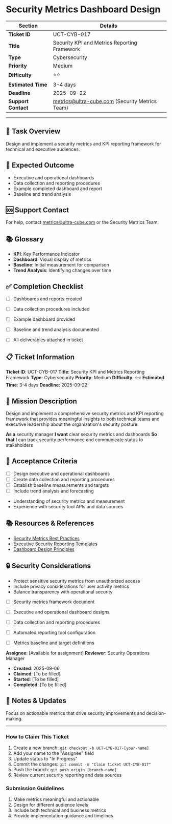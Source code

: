 # Security Metrics Dashboard Design

| Section                | Details                                                      |
|------------------------|--------------------------------------------------------------|
| **Ticket ID**          | UCT-CYB-017                                                  |
| **Title**              | Security KPI and Metrics Reporting Framework                 |
| **Type**               | Cybersecurity                                                |
| **Priority**           | Medium                                                       |
| **Difficulty**         | ⭐⭐                                                          |
| **Estimated Time**     | 3-4 days                                                     |
| **Deadline**           | 2025-09-22                                                   |
| **Support Contact**    | metrics@ultra-cube.com (Security Metrics Team)               |

---

## 📝 Task Overview
Design and implement a security metrics and KPI reporting framework for technical and executive audiences.

## 🎯 Expected Outcome
- Executive and operational dashboards
- Data collection and reporting procedures
- Example completed dashboard and report
- Baseline and trend analysis

## 🆘 Support Contact
For help, contact metrics@ultra-cube.com or the Security Metrics Team.

## 📚 Glossary
- **KPI**: Key Performance Indicator
- **Dashboard**: Visual display of metrics
- **Baseline**: Initial measurement for comparison
- **Trend Analysis**: Identifying changes over time

## ✅ Completion Checklist
- [ ] Dashboards and reports created
- [ ] Data collection procedures included
- [ ] Example dashboard provided
- [ ] Baseline and trend analysis documented
- [ ] All deliverables attached in ticket


## 📋 Ticket Information

**Ticket ID**: UCT-CYB-017
**Title**: Security KPI and Metrics Reporting Framework
**Type**: Cybersecurity
**Priority**: Medium
**Difficulty**: ⭐⭐
**Estimated Time**: 3-4 days
**Deadline**: 2025-09-22

## 🎯 Mission Description

Design and implement a comprehensive security metrics and KPI reporting framework that provides meaningful insights to both technical teams and executive leadership about the organization's security posture.


**As a** security manager
**I want** clear security metrics and dashboards
**So that** I can track security performance and communicate status to stakeholders

## 📝 Acceptance Criteria

- [ ] Design executive and operational dashboards
- [ ] Create data collection and reporting procedures
- [ ] Establish baseline measurements and targets
- [ ] Include trend analysis and forecasting

- Understanding of security metrics and measurement
- Experience with security tool APIs and data sources

## 📚 Resources & References

- [Security Metrics Best Practices](various-sources)
- [Executive Security Reporting Templates](industry-examples)
- [Dashboard Design Principles](various)

## 🔒 Security Considerations

- Protect sensitive security metrics from unauthorized access
- Include privacy considerations for user activity metrics
- Balance transparency with operational security


- [ ] Security metrics framework document
- [ ] Executive and operational dashboard designs
- [ ] Data collection and reporting procedures
- [ ] Automated reporting tool configuration
- [ ] Metrics baseline and target definitions


**Assignee**: [Available for assignment]
**Reviewer**: Security Operations Manager

- **Created**: 2025-09-06
- **Claimed**: [To be filled]
- **Started**: [To be filled]
- **Completed**: [To be filled]

## 💬 Notes & Updates

Focus on actionable metrics that drive security improvements and decision-making.

---

### How to Claim This Ticket

1. Create a new branch: `git checkout -b UCT-CYB-017-[your-name]`
2. Add your name to the "Assignee" field
3. Update status to "In Progress"
4. Commit the changes: `git commit -m "Claim ticket UCT-CYB-017"`
5. Push the branch: `git push origin [branch-name]`
6. Review current security reporting and data sources

### Submission Guidelines

1. Make metrics meaningful and actionable
2. Design for different audience levels
3. Include both technical and business metrics
4. Provide implementation guidance and timelines
